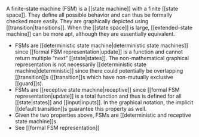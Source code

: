 A finite-state machine (FSM) is a [[state machine]] with a finite [[state space]]. They define all possible behavior and can thus be formally checked more easily. They are graphically depicted using [[transition|transitions]]. When the [[state space]] is large, [[extended-state machine]] can be more apt, although they are essentially equivalent.
* FSMs are [[deterministic state machine|deterministic state machines]] since [[formal FSM representation|update]] is a function and cannot return multiple “next” [[state|states]]. The non-mathematical graphical representation is not necessarily [[deterministic state machine|deterministic]] since there could potentially be overlapping [[transition]]s ([[transition]]s which have non-mutually exclusive [[guard]]s).
* FSMs are [[receptive state machine|receptive]] since [[formal FSM representation|update]] is a total function and thus is defined for all [[state|states]] and [[input|inputs]]. In the graphical notation, the implicit [[default transition]]s guarantee this property as well.
* Given the two properties above, FSMs are [[deterministic and receptive state machine]]s.
* See [[formal FSM representation]]